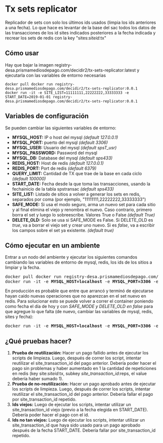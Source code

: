 # Tx sets replicator
Replicador de sets con solo los últimos ids usados (limpia los ids anteriores a una fecha). Lo que hace es levantar de la base del sac todos los datos de las transacciones de los id sites indicados posteriores a la fecha indicada y recrear los sets de redis con la key "sites:*siteid*:tx"

## Cómo usar
Hay que bajar la imagen registry-desa.prismamediosdepago.com/decidir2/tx-sets-replicator:latest y ejecutarla con las variables de entorno necesarias

```
docker pull docker run registry-desa.prismamediosdepago.com/decidir2/tx-sets-replicator:0.0.1
docker run -it -e SITE_LIST=11111111,22222222,33333333 -e START_DATE=2019-01-01 registry-desa.prismamediosdepago.com/decidir2/tx-sets-replicator:0.0.1
```

## Variables de configuración
Se pueden cambiar las siguientes variables de entorno:
- **MYSQL_HOST:** IP o host del mysql *(default 127.0.0.1)*
- **MYSQL_PORT:** puerto del mysql *(default 3306)*
- **MYSQL_USER:** Usuario del mysql *(default spsT_usr)*
- **MYSQL_PASSWORD:** Password del mysql
- **MYSQL_DB:** Database del mysql *(default sps433)*
- **REDIS_HOST:** Host de redis *(default 127.0.0.1)*
- **REDIS_PORT:** Port de redis *(default 6379)*
- **QUERY_LIMIT:** Cantidad de TX que trae de la base en cada ciclo *(default 100000)*
- **START_DATE:** Fecha desde la que toma las transacciones, usando la fechainicio de la tabla spstransac *(default sps433)*
- **SITE_LIST:** Listado de sitios a volver a generar los sets en redis, separados por coma (por ejemplo, "11111111,22222222,33333333")
- **SAFE_MODE:** Si usa el modo seguro, arma un nuevo set para cada sitio y al final elimina el viejo y renombra el nuevo. Caso contrario, primero borra el set y luego lo sobreescribe. Valores True o False *(default True)*
- **DELETE_OLD:** Solo se usa si SAFE_MODE es False. Si DELETE_OLD es *true*, va a borrar el viejo set y crear uno nuevo. Si es *false*, va a escribir los campos sobre el set ya existente. *(default true)*

## Cómo ejecutar en un ambiente

Entrar a un nodo del ambiente y ejecutar los siguientes comandos cambiando las variables de entorno de mysql, redis, los ids de los sitios a limpiar y la fecha.

<pre>
docker pull docker run registry-desa.prismamediosdepago.com/decidir2/tx-sets-replicator:0.0.1
docker run -it -e <b>MYSQL_HOST=localhost</b> -e <b>MYSQL_PORT=3306</b> -e <b>MYSQL_USER=usuario</b> -e <b>MYSQL_PASSWORD=password</b> -e <b>REDIS_HOST=localhost</b> -e <b>REDIS_PORT=6379</b> -e <b>QUERY_LIMIT=500000</b> <b>SITE_LIST=11111111,22222222,33333333</b> -e <b>START_DATE=2019-01-01</b> registry-desa.prismamediosdepago.com/decidir2/tx-sets-replicator:0.0.1
</pre>

En producción es probable que entre que arrancó y terminó de ejecutarse hayan caido nuevas operaciones que no aparezcan en el set nuevo en redis. Para solucionar esto se puede volver a correr el container poniendo como fecha el día de hoy y con *SAFE_MODE y DELETE_OLD en false* para que agregue lo que falta (de nuevo, cambiar las variables de mysql, redis, sites y fecha):

<pre>
docker run -it -e <b>MYSQL_HOST=localhost</b> -e <b>MYSQL_PORT=3306</b> -e <b>MYSQL_USER=usuario</b> -e <b>MYSQL_PASSWORD=password</b> -e <b>REDIS_HOST=localhost</b> -e <b>REDIS_PORT=6379</b> -e <b>QUERY_LIMIT=500000</b> <b>SITE_LIST=11111111,22222222,33333333</b> -e <b>START_DATE=FECHA_DE_HOY</b> -e SAFE_MODE=false -e DELETE_OLD=false  registry-desa.prismamediosdepago.com/decidir2/tx-sets-replicator:0.0.1
</pre>

## ¿Qué pruebas hacer?

1. **Prueba de reutilización:** Hacer un pago fallido antes de ejecutar los scripts de limpieza. Luego, después de correr los script, intentar reutilizar el site_transaction_id del pago anterior. Debería poder hacer el pago sin problemas y haber aumentado en 1 la cantidad de repeticiones en redis (key site:*siteid*:tx, subkey *site_transaction_id*:reps, el value debería haber sumado 1).
2. **Prueba de no-reutilización:** Hacer un pago aprobado antes de ejecutar los scripts de limpieza. Luego, después de correr los scripts, intentar reutilizar el site_transaction_id del pago anterior. Debería fallar el pago por site_transaction_id repetido.
3. **Ids viejos:** Luego de ejecutar los scripts, intentar utilizar un site_transaction_id viejo (previo a la fecha elegida en START_DATE). Debería poder hacer el pago con el id.
4. **Ids no tan viejos:** Luego de ejecutar los scripts, intentar utilizar un site_transaction_id que haya sido usado para un pago aprobado después de la fecha START_DATE. Debería fallar por site_transaction_id repetido.